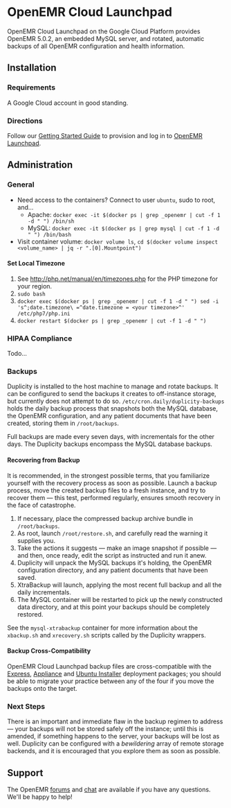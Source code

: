 # OpenEMR Cloud Launchpad

OpenEMR Cloud Launchpad on the Google Cloud Platform provides OpenEMR 5.0.2, an embedded MySQL server, and rotated, automatic backups of all OpenEMR configuration and health information.

## Installation

### Requirements

A Google Cloud account in good standing.

### Directions

Follow our [Getting Started Guide](https://www.open-emr.org/wiki/index.php/Google_Launchpad) to provision and log in to [OpenEMR Launchpad](https://console.cloud.google.com/launcher/details/oemr-public/openemr-launchpad).

## Administration

### General

* Need access to the containers? Connect to user `ubuntu`, sudo to root, and...
  * Apache: `docker exec -it $(docker ps | grep _openemr | cut -f 1 -d " ") /bin/sh`
  * MySQL: `docker exec -it $(docker ps | grep mysql | cut -f 1 -d " ") /bin/bash`
* Visit container volume: `docker volume ls`, `cd $(docker volume inspect <volume_name> | jq -r ".[0].Mountpoint")`

#### Set Local Timezone

1. See http://php.net/manual/en/timezones.php for the PHP timezone for your region.
2. `sudo bash`
3. `docker exec $(docker ps | grep _openemr | cut -f 1 -d " ") sed -i 's^;date.timezone\ =^date.timezone = <your timezone>^' /etc/php7/php.ini`
4. `docker restart $(docker ps | grep _openemr | cut -f 1 -d " ")`

### HIPAA Compliance

Todo...

### Backups

Duplicity is installed to the host machine to manage and rotate backups. It can be configured to send the backups it creates to off-instance storage, but currently does not attempt to do so. `/etc/cron.daily/duplicity-backups` holds the daily backup process that snapshots both the MySQL database, the OpenEMR configuration, and any patient documents that have been created, storing them in `/root/backups`.

Full backups are made every seven days, with incrementals for the other days. The Duplicity backups encompass the MySQL database backups.

#### Recovering from Backup

It is recommended, in the strongest possible terms, that you familiarize yourself with the recovery process as soon as possible. Launch a backup process, move the created backup files to a fresh instance, and try to recover them &mdash; this test, performed regularly, ensures smooth recovery in the face of catastrophe.

1. If necessary, place the compressed backup archive bundle in `/root/backups`.
2. As root, launch `/root/restore.sh`, and carefully read the warning it supplies you.
3. Take the actions it suggests &mdash; make an image snapshot if possible &mdash; and then, once ready, edit the script as instructed and run it anew.
4. Duplicity will unpack the MySQL backups it's holding, the OpenEMR configuration directory, and any patient documents that have been saved.
5. XtraBackup will launch, applying the most recent full backup and all the daily incrementals.
6. The MySQL container will be restarted to pick up the newly constructed data directory, and at this point your backups should be completely restored.

See the `mysql-xtrabackup` container for more information about the `xbackup.sh` and `xrecovery.sh` scripts called by the Duplicity wrappers.

#### Backup Cross-Compatibility

OpenEMR Cloud Launchpad backup files are cross-compatible with the [Express](../express), [Appliance](../appliance) and [Ubuntu Installer](../lightsail) deployment packages; you should be able to migrate your practice between any of the four if you move the backups onto the target.

### Next Steps

There is an important and immediate flaw in the backup regimen to address &mdash; your backups will not be stored safely off the instance; until this is amended, if something happens to the server, your backups will be lost as well. Duplicity can be configured with a *bewildering* array of remote storage backends, and it is encouraged that you explore them as soon as possible.

## Support

The OpenEMR [forums](https://community.open-emr.org/) and [chat](https://chat.open-emr.org/) are available if you have any questions. We'll be happy to help!
